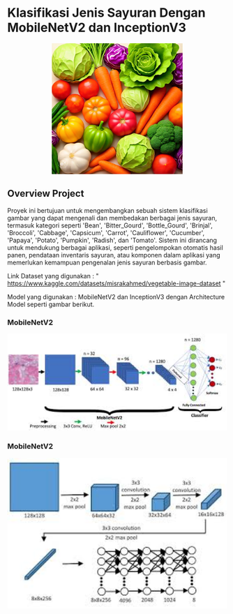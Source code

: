 # Klasifikasi Jenis Sayuran Dengan MobileNetV2 dan InceptionV3

<p align="center">
  <img src="https://raw.githubusercontent.com/zaidannn/Zaidan-UAP/main/Images/download%20(10).jpg" alt="Logo" width="300"/>
</p>

## Overview Project
Proyek ini bertujuan untuk mengembangkan sebuah sistem klasifikasi gambar yang dapat mengenali dan membedakan berbagai jenis sayuran, termasuk kategori seperti 'Bean', 'Bitter_Gourd', 'Bottle_Gourd', 'Brinjal', 'Broccoli', 'Cabbage', 'Capsicum', 'Carrot', 'Cauliflower', 'Cucumber', 'Papaya', 'Potato', 'Pumpkin', 'Radish', dan 'Tomato'. Sistem ini dirancang untuk mendukung berbagai aplikasi, seperti pengelompokan otomatis hasil panen, pendataan inventaris sayuran, atau komponen dalam aplikasi yang memerlukan kemampuan pengenalan jenis sayuran berbasis gambar.

Link Dataset yang digunakan : " https://www.kaggle.com/datasets/misrakahmed/vegetable-image-dataset "

Model yang digunakan : MobileNetV2 dan InceptionV3 dengan Architecture Model seperti gambar berikut.

### MobileNetV2 
<p align="center">
  <img src="https://raw.githubusercontent.com/zaidannn/Zaidan-UAP/main/Images/Mobilenetv2.jpg" alt="MobileNetV2 Architecture" width="600"/>
</p>

### MobileNetV2 
<p align="center">
  <img src="https://github.com/zaidannn/Zaidan-UAP/blob/main/Images/Inceptionv3.jpg" alt="MobileNetV2 Architecture" width="600"/>
</p>
